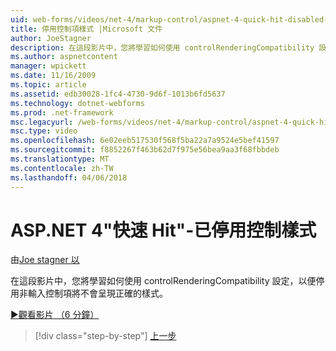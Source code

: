```yaml
---
uid: web-forms/videos/net-4/markup-control/aspnet-4-quick-hit-disabled-control-styling
title: 停用控制項樣式 |Microsoft 文件
author: JoeStagner
description: 在這段影片中，您將學習如何使用 controlRenderingCompatibility 設定，以便停用非輸入控制項將不會呈現正確的樣式。
ms.author: aspnetcontent
manager: wpickett
ms.date: 11/16/2009
ms.topic: article
ms.assetid: edb30028-1fc4-4730-9d6f-1013b6fd5637
ms.technology: dotnet-webforms
ms.prod: .net-framework
msc.legacyurl: /web-forms/videos/net-4/markup-control/aspnet-4-quick-hit-disabled-control-styling
msc.type: video
ms.openlocfilehash: 6e02eeb517530f568f5ba22a7a9524e5bef41597
ms.sourcegitcommit: f8852267f463b62d7f975e56bea9aa3f68fbbdeb
ms.translationtype: MT
ms.contentlocale: zh-TW
ms.lasthandoff: 04/06/2018
---
```

<a name="aspnet-4-quick-hit---disabled-control-styling"></a>ASP.NET 4"快速 Hit"-已停用控制樣式
====================
由[Joe stagner 以](https://github.com/JoeStagner)

在這段影片中，您將學習如何使用 controlRenderingCompatibility 設定，以便停用非輸入控制項將不會呈現正確的樣式。 

[&#9654;觀看影片 （6 分鐘）](https://channel9.msdn.com/Blogs/ASP-NET-Site-Videos/aspnet-4-quick-hit-disabled-control-styling)

> [!div class="step-by-step"]
> [上一步](aspnet-4-quick-hit-hidden-field-divs.md)
